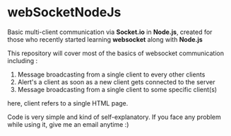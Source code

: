 # webSocketNodeJs
Basic multi-client communication via **Socket.io** in **Node.js**, created for those who recently started learning **websocket** along with **Node.js**


This repository will cover most of the basics of websocket communication including :

1. Message broadcasting from a single client to every other clients
2. Alert's a client as soon as a new client gets connected to the server
3. Message broadcasting from a single client to some specific client(s)

here, client refers to a single HTML page.

Code is very simple and kind of self-explanatory. If you face any problem while using it, give me an email anytime :)

